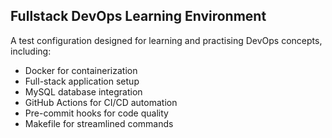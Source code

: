 ## Fullstack DevOps Learning Environment
A test configuration designed for learning and practising DevOps concepts, including:
- Docker for containerization
- Full-stack application setup
- MySQL database integration
- GitHub Actions for CI/CD automation
- Pre-commit hooks for code quality
- Makefile for streamlined commands
